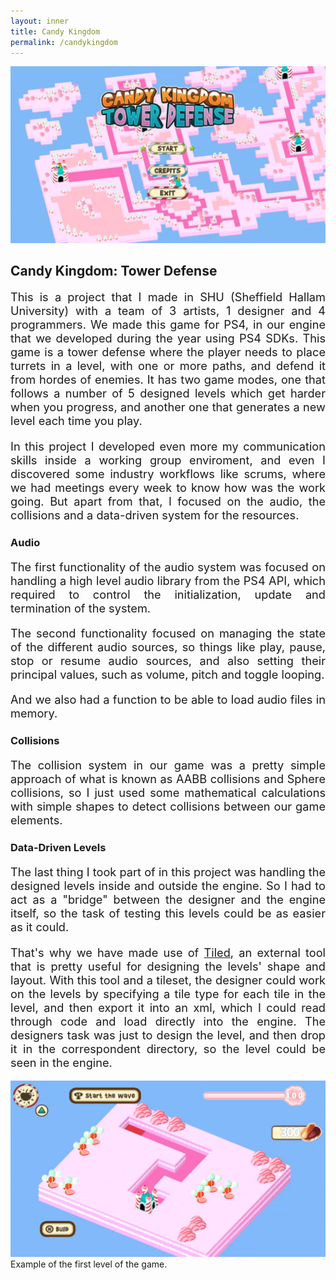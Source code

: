 ```yaml
---
layout: inner
title: Candy Kingdom
permalink: /candykingdom
---
```


![](/img/posts/candy_main_menu.png)

<div style="text-align: justify">

<h2> Candy Kingdom: Tower Defense </h2>

<p style="font-size:1.3em">
    This is a project that I made in SHU (Sheffield Hallam University) with a team of 3 artists, 1 designer and 4 programmers. We made this game for PS4, in our engine that we developed during the year using PS4 SDKs. This game is a tower defense where the player needs to place turrets in a level, with one or more paths, and defend it from hordes of enemies. It has two game modes, one that follows a number of 5 designed levels which get harder when you progress, and another one that generates a new level each time you play.
</p>

<p style="font-size:1.3em">
    In this project I developed even more my communication skills inside a working group enviroment, and even I discovered some industry workflows like scrums, where we had meetings every week to know how was the work going. But apart from that, I focused on the audio, the collisions and a data-driven system for the resources.
</p>

<h3> Audio </h3>

<p style="font-size:1.3em">
    The first functionality of the audio system was focused on handling a high level audio library from the PS4 API, which required to control the initialization, update and termination of the system.
</p>

<p style="font-size:1.3em">
    The second functionality focused on managing the state of the different audio sources, so things like play, pause, stop or resume audio sources, and also setting their principal values, such as volume, pitch and toggle looping.
</p>

<p style="font-size:1.3em">
    And we also had a function to be able to load audio files in memory.
</p>

### Collisions

<p style="font-size:1.3em">
    The collision system in our game was a pretty simple approach of what is known as AABB collisions and Sphere collisions, so I just used some mathematical calculations with simple shapes to detect collisions between our game elements.
</p>

### Data-Driven Levels

<p style="font-size:1.3em">
    The last thing I took part of in this project was handling the designed levels inside and outside the engine. So I had to act as a "bridge" between the designer and the engine itself, so the task of testing this levels could be as easier as it could.
</p>

<p style="font-size:1.3em">
    That's why we have made use of <a href="https://www.mapeditor.org/">Tiled</a>, an external tool that is pretty useful for designing the levels' shape and layout. With this tool and a tileset, the designer could work on the levels by specifying a tile type for each tile in the level, and then export it into an xml, which I could read through code and load directly into the engine. The designers task was just to design the level, and then drop it in the correspondent directory, so the level could be seen in the engine.
</p>

<!-- [Tiled](https://www.mapeditor.org/) -->

</div>

![](/img/posts/candy_level1.png)
Example of the first level of the game.

